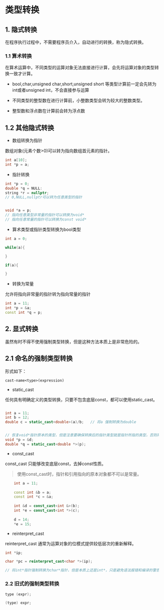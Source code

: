 # 类型转换

## 1. 隐式转换

在程序执行过程中，不需要程序员介入，自动进行的转换，称为隐式转换。

### 1.1 算术转换

在算术运算中，不同类型的运算对象无法直接进行计算，会先将运算对象的类型转换一致才计算。


- bool,char,unsigned char,short,unsigned short 等类型计算前一定会先转为int或者unsigned int，不会直接参与运算

- 不同类型的整型数在进行计算前，小整数类型会转为较大的整数类型。

- 整型数和浮点数在计算前会转为浮点数

## 1.2 其他隐式转换

- 数组转换为指针

数组对象(元素个数>0)可以转为指向数组首元素的指针。

```c++
int a[10];
int *p = a;
```

- 指针转换

```c++
int *p = 0;
double *q = NULL:
string *r = nullptr;     
// 0,NULL,nullptr可以转为任意类型的指针


void *a = p;            
// 指向任意类型非常量的指针可以转换为void* 
// 指向任意常量的指针可以转换为const void*
```

- 算术类型或指针类型转换为bool类型
  
```c++
int a = 0;

while(a){

}

if(a){

}
```

- 转换为常量

允许将指向非常量的指针转为指向常量的指针

```c++
int a = 11;
int *p = &a;
const int *q = p; 
```

## 2. 显式转换

虽然有时不得不使用强制类型转换，但是这种方法本质上是非常危险的。

## 2.1 命名的强制类型转换 

形式如下：

`cast-name<type>(expression)`

- static_cast

任何具有明确定义的类型转换，只要不包含底层const，都可以使用static_cast。

```c++

int a = 11;
int b = 12;
double c = static_cast<double>(a)/b;   // 将a 强制转换为double


// 恢复void*指针原本的类型，但是注意要确保转换后的指针类型就是指针所指的类型，否则将产生未定义的结果
void *p = &d;
double *q = static_cast<double *>(p);

```


- const_cast

const_cast 只能够改变底层const，去掉const性质。

> 使用const_cast时，指针和引用指向的原本对象都不可以是常量。

```c++
    int a = 11;
    
    const int &b = a;
    const int *c = &a;
    
    int &d = const_cast<int &>(b);
    int *e = const_cast<int *>(c);
    
    d = 14;
    *e = 15;

```

- reinterpret_cast 

reinterpret_cast 通常为运算对象的位模式提供较低层次的重新解释。

```c++
int *ip;

char *pc = reinterpret_cast<char *>(ip);

// 将int*指针强制转换为char*指针，但是本质上还是int*，只是避免语法报错和编译的警告
```

### 2.2 旧式的强制类型转换

```c
type (expr);

(type) expr;
```

